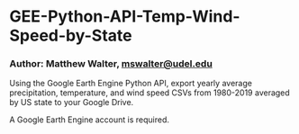 # GEE-Python-API-Temp-Wind-Speed-by-State

### Author: Matthew Walter, mswalter@udel.edu

Using the Google Earth Engine Python API, export yearly average precipitation, temperature, and wind speed CSVs 
from 1980-2019 averaged by US state to your Google Drive.

A Google Earth Engine account is required.
